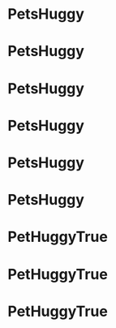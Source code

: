# PetsHuggy
# PetsHuggy
# PetsHuggy
# PetsHuggy
# PetsHuggy
# PetsHuggy
# PetHuggyTrue
# PetHuggyTrue
# PetHuggyTrue
